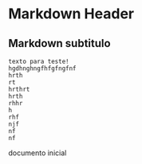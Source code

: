 <!-- TITLE: Primeira Página -->
<!-- SUBTITLE: Teste rápido de funcionamento para apresentação -->

# Markdown Header
## Markdown subtitulo
	texto para teste!
	hgdhnghngfhfgfngfnf
	hrth
	rt
	hrthrt
	hrth
	rhhr
	h
	rhf
	njf
	nf
	nf
documento inicial